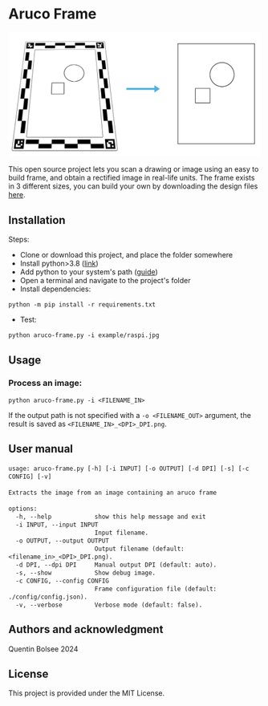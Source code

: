 # Aruco Frame

![](docs/explainer.png)

This open source project lets you scan a drawing or image using an easy to build frame, and obtain a rectified image in real-life units. The frame exists in 3 different sizes, you can build your own by downloading the design files [here](./design).

## Installation

Steps:
- Clone or download this project, and place the folder somewhere
- Install python>3.8 ([link](https://www.python.org/downloads/))
- Add python to your system's path ([guide](https://realpython.com/add-python-to-path/))
- Open a terminal and navigate to the project's folder
- Install dependencies:

```
python -m pip install -r requirements.txt
```

- Test:

```
python aruco-frame.py -i example/raspi.jpg
```

## Usage

### Process an image:

```
python aruco-frame.py -i <FILENAME_IN>
```

If the output path is not specified with a `-o <FILENAME_OUT>` argument, the result is saved as `<FILENAME_IN>_<DPI>_DPI.png`.

## User manual

```
usage: aruco-frame.py [-h] [-i INPUT] [-o OUTPUT] [-d DPI] [-s] [-c CONFIG] [-v]

Extracts the image from an image containing an aruco frame

options:
  -h, --help            show this help message and exit
  -i INPUT, --input INPUT
                        Input filename.
  -o OUTPUT, --output OUTPUT
                        Output filename (default: <filename_in>_<DPI>_DPI.png).
  -d DPI, --dpi DPI     Manual output DPI (default: auto).
  -s, --show            Show debug image.
  -c CONFIG, --config CONFIG
                        Frame configuration file (default: ./config/config.json).
  -v, --verbose         Verbose mode (default: false).
```

## Authors and acknowledgment

Quentin Bolsee 2024

## License

This project is provided under the MIT License.
